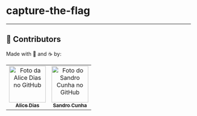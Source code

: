 # capture-the-flag
 
___
## 🤝 Contributors

Made with 💜 and ☕ by:

<table>
  <tr>
    <td align="center">
      <a href="https://github.com/heyliceeee">
        <img src="https://github.com/heyliceeee.png" width="100px;" alt="Foto da Alice Dias no GitHub"/><br>
        <sub>
          <b>Alice Dias</b>
        </sub>
      </a>
    </td>

<td align="center">
      <a href="https://github.com/sandrocunha">
        <img src="https://github.com/sandrocunha.png" width="100px;" alt="Foto do Sandro Cunha no GitHub"/><br>
        <sub>
          <b>Sandro Cunha</b>
        </sub>
      </a>
    </td>
  </tr>
</table>
